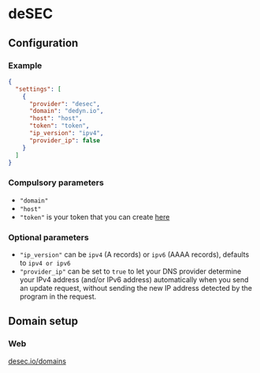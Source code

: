 # deSEC

## Configuration

### Example

```json
{
  "settings": [
    {
      "provider": "desec",
      "domain": "dedyn.io",
      "host": "host",
      "token": "token",
      "ip_version": "ipv4",
      "provider_ip": false
    }
  ]
}
```

### Compulsory parameters

- `"domain"`
- `"host"`
- `"token"` is your token that you can create [here](https://desec.io/tokens)

### Optional parameters

- `"ip_version"` can be `ipv4` (A records) or `ipv6` (AAAA records), defaults to `ipv4 or ipv6`
- `"provider_ip"` can be set to `true` to let your DNS provider determine your IPv4 address (and/or IPv6 address) automatically when you send an update request, without sending the new IP address detected by the program in the request.

## Domain setup

### Web

[desec.io/domains](https://desec.io/domains)
